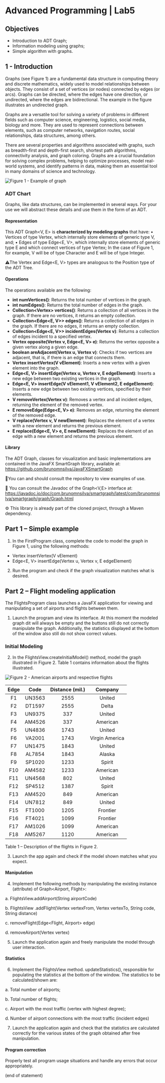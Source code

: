 # Advanced Programming | Lab5

## Objectives
- Introduction to ADT Graph;
- Information modeling using graphs;
- Simple algorithm with graphs.

## 1 - Introduction

Graphs (see Figure 1) are a fundamental data structure in computing theory and discrete mathematics, widely used to model relationships between objects. They consist of a set of vertices (or nodes) connected by edges (or arcs). Graphs can be directed, where the edges have one direction, or undirected, where the edges are bidirectional. The example in the figure illustrates an undirected graph.

Graphs are a versatile tool for solving a variety of problems in different fields such as computer science, engineering, logistics, social media, biology and more. They are used to represent connections between elements, such as computer networks, navigation routes, social relationships, data structures, among others.

There are several properties and algorithms associated with graphs, such as breadth-first and depth-first search, shortest path algorithms, connectivity analysis, and graph coloring. Graphs are a crucial foundation for solving complex problems, helping to optimize processes, model real-world systems, and identify patterns in data, making them an essential tool in many domains of science and technology.

![Figure 1 - Example of graph](images\fig01.png)

### ADT Chart

Graphs, like data structures, can be implemented in several ways. For your use we will abstract these details and use them in the form of an ADT.

#### Representation

This ADT Graph<V, E> is **characterized by modeling graphs** that have:
• Vertices of type Vertex<V>, which internally store elements of generic type V, and;
• Edges of type Edge<E, V>, which internally store elements of generic type E and which connect vertices of type Vertex<V>;
In the case of Figure 1, for example, V will be of type Character and E will be of type Integer.

⚠️The Vertex<V> and Edge<E, V> types are analogous to the Position<T> type of the ADT Tree.

#### Operations
The operations available are the following:
- **int numVertices()**: Returns the total number of vertices in the graph.
- **int numEdges()**: Returns the total number of edges in the graph.
- **Collection<Vertex<V>> vertices()**: Returns a collection of all vertices in the graph. If there are no vertices, it returns an empty collection.
- **Collection<Edge<E, V>> edges()**: Returns a collection of all edges in the graph. If there are no edges, it returns an empty collection.
- **Collection<Edge<E, V>> incidentEdges(Vertex<V> v)**: Returns a collection of edges incident to a specified vertex.
- **Vertex<V> opposite(Vertex<V> v, Edge<E, V> e)**: Returns the vertex opposite a given vertex along a given edge.
- **boolean areAdjacent(Vertex<V> u, Vertex<V> v)**: Checks if two vertices are adjacent, that is, if there is an edge that connects them.
- **Vertex<V> insertVertex(V vElement)**: Inserts a new vertex with a given element into the graph.
- **Edge<E, V> insertEdge(Vertex<V> u, Vertex<V> v, E edgeElement)**: Inserts a new edge between two existing vertices in the graph.
- **Edge<E, V> insertEdge(V vElement1, V vElement2, E edgeElement)**: Inserts a new edge between two existing vertices, specified by their elements.
- **V removeVertex(Vertex<V> v)**: Removes a vertex and all incident edges, returning the element of the removed vertex.
- **E removeEdge(Edge<E, V> e)**: Removes an edge, returning the element of the removed edge.
- **V replace(Vertex<V> v, V newElement)**: Replaces the element of a vertex with a new element and returns the previous element.
- **E replace(Edge<E, V> e, E newElement)**: Replaces the element of an edge with a new element and returns the previous element.

#### Library

The ADT Graph, classes for visualization and basic implementations are contained in the JavaFX SmartGraph library, available at:
https://github.com/brunomnsilva/JavaFXSmartGraph

🧐You can and should consult the repository to view examples of use.

📝 You can consult the Javadoc of the Graph<V,E> interface at:
https://javadoc.io/doc/com.brunomnsilva/smartgraph/latest/com/brunomnsilva/smartgraph/graph/Graph.html

⚙️ This library is already part of the cloned project, through a Maven dependency.

## Part 1 – Simple example
1. In the FirstProgram class, complete the code to model the graph in Figure 1, using the following methods:
- Vertex<V> insertVertex(V vElement)
- Edge<E, V> insertEdge(Vertex<V> u, Vertex<V> v, E edgeElement)

2. Run the program and check if the graph visualization matches what is desired.

## Part 2 – Flight modeling application

The FlightsProgram class launches a JavaFX application for viewing and manipulating a set of airports and flights between them.

1. Launch the program and view its interface. At this moment the modeled graph dit will always be empty and the buttons still do not correctly manipulate the graph. Additionally, the statistics displayed at the bottom of the window also still do not show correct values.

### Initial Modeling

2. In the FlightsView.createInitialModel() method, model the graph illustrated in Figure 2. Table 1 contains information about the flights illustrated.

![Figure 2 - American airports and respective flights](images\fig02.png)

| Edge |Code|Distance (mil.)|Company|
|:------:|:----:|:----:|:----:|
| F1 |UN3563|2555|United|
| F2 |DT1597|2555|Delta|
| F3 |UN9375|337|United|
| F4 |AM4526|337|American|
| F5 |UN4836|1743|United|
| F6 |VA2001|1743|Virgin America|
| F7 |UN1475|1843|United|
| F8 |AL7854|1843|Alaska|
| F9 |SP1020|1233|Spirit|
| F10 |AM4582|1233|American|
| F11 |UN4568|802|United|
| F12 |SP4512|1387|Spirit|
| F13 |AM4520|849|American|
| F14 |UN7812|849|United|
| F15 |FT1000|1205|Frontier|
| F16 |FT4021|1099|Frontier|
| F17 |AM1026|1099|American|
| F18 |AM5267|1120|American|

Table 1 – Description of the flights in Figure 2.

3. Launch the app again and check if the model shown matches what you expect.

#### Manipulation

4. Implement the following methods by manipulating the existing instance (attribute) of Graph<Airport, Flight>:

a. FlightsView.addAirport(String airportCode)

b. FlightsView .addFlight(Vertex<Airport> vertexFrom, Vertex<Airport> vertexTo, String code, String distance)

c. removeFlight(Edge<Flight, Airport> edge)

d. removeAirport(Vertex<Airport> vertex)

5. Launch the application again and freely manipulate the model through user interaction.

#### Statistics

6. Implement the FlightsView method. updateStatistics(), responsible for populating the statistics at the bottom of the window. The statistics to be calculated/shown are:

a. Total number of airports;

b. Total number of flights;

c. Airport with the most traffic (vertex with highest degree);

d. Number of airport connections with the most traffic (incident edges)

7. Launch the application again and check that the statistics are calculated correctly for the various states of the graph obtained after free manipulation.

#### Program correction

Properly test all program usage situations and handle any errors that occur appropriately.

(end of statement)
